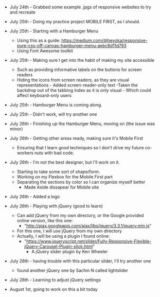 - July 24th - Grabbed some example .jpgs of responsive websites to try and recreate

- July 25th - Doing my practice project MOBILE FIRST, as I should.

- July 25th - Starting with a Hamburger Menu

  - Using this as a guide: https://medium.com/@heyoka/responsive-pure-css-off-canvas-hamburger-menu-aebc8d11d793
  - Using Font Awesome toolkit

- July 25th - Making sure I get into the habit of making my site accessible

  - Such as providing informative labels on the buttons for screen readers
  - Hiding the icons from screen readers, as they are visual representations - Added screen-reader-only text
    -Taken the backdrop out of the tabbing index as it is only visual - Which could affect keyboard-only users

- July 25th - Hamburger Menu is coming along.

- July 25th - Didn't work, will try another one

- July 26th - Finishing up the Hamburger Menu, moving on (the issue was minor)

- July 26th - Getting other areas ready, making sure it's Mobile First
    - Ensuring that I learn good techniques so I don't drive my future co-workers nuts with bad code.

- July 26th - I'm not the best designer, but I'll work on it.
    - Starting to take some sort of shape/form.
    - Working on my Flexbox for the Mobile First part
    - Separating the sections by color so I can organize myself better
        - Made Aside dissapear for Mobile site

- July 26th - Added a logo

- July 26th - Playing with jQuery (good to learn)
    - Can add jQuery from my own directory, or the Google provided online version, like this one:
       - "http://ajax.googleapis.com/ajax/libs/jquery/3.3.1/jquery.min.js"
    - For this one, I will use jQuery from my own directory
    - Actually, I will be using a plugin I found online:
        - "https://www.jqueryscript.net/slider/Fully-Responsive-Flexible-jQuery-Carousel-Plugin-slick.html"
            - A jQuery slider plugin by Ken Wheeler

- July 28th - having trouble with this particular slider, I'll try another one
    - found another jQuery one by Sachin N called lightslider

- July 28th - Learning to adjust jQuery settings

- August 1st, going to work on this a bit today